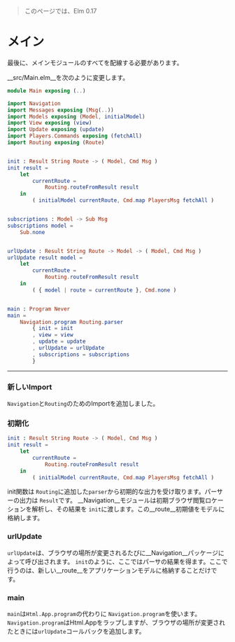 >このページでは、Elm 0.17

# メイン

最後に、メインモジュールのすべてを配線する必要があります。

__src/Main.elm__を次のように変更します。

```elm
module Main exposing (..)

import Navigation
import Messages exposing (Msg(..))
import Models exposing (Model, initialModel)
import View exposing (view)
import Update exposing (update)
import Players.Commands exposing (fetchAll)
import Routing exposing (Route)


init : Result String Route -> ( Model, Cmd Msg )
init result =
    let
        currentRoute =
            Routing.routeFromResult result
    in
        ( initialModel currentRoute, Cmd.map PlayersMsg fetchAll )


subscriptions : Model -> Sub Msg
subscriptions model =
    Sub.none


urlUpdate : Result String Route -> Model -> ( Model, Cmd Msg )
urlUpdate result model =
    let
        currentRoute =
            Routing.routeFromResult result
    in
        ( { model | route = currentRoute }, Cmd.none )


main : Program Never
main =
    Navigation.program Routing.parser
        { init = init
        , view = view
        , update = update
        , urlUpdate = urlUpdate
        , subscriptions = subscriptions
        }
```

---

### 新しいImport

`Navigation`と`Routing`のためのImportを追加しました。

### 初期化

```elm
init : Result String Route -> ( Model, Cmd Msg )
init result =
    let
        currentRoute =
            Routing.routeFromResult result
    in
        ( initialModel currentRoute, Cmd.map PlayersMsg fetchAll )
```

init関数は `Routing`に追加した`parser`から初期的な出力を受け取ります。パーサーの出力は `Result`です。 __Navigation__モジュールは初期ブラウザ閲覧ロケーションを解析し、その結果を `init`に渡します。この__route__初期値をモデルに格納します。

### urlUpdate

`urlUpdate`は、ブラウザの場所が変更されるたびに__Navigation__パッケージによって呼び出されます。 `init`のように、ここではパーサの結果を得ます。ここで行うのは、新しい__route__をアプリケーションモデルに格納することだけです。

### main

`main`は`Html.App.program`の代わりに `Navigation.program`を使います。 `Navigation.program`はHtml.Appをラップしますが、ブラウザの場所が変更されたときには`urlUpdate`コールバックを追加します。
